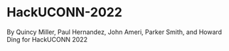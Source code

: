 # HackUCONN-2022
By Quincy Miller, Paul Hernandez, John Ameri, Parker Smith, and Howard Ding for HackUCONN  2022
